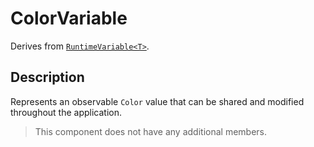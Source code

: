 # ColorVariable

Derives from [`RuntimeVariable<T>`](runtime-variable.md).

## Description

Represents an observable `Color` value that can be shared and modified throughout the application.

> This component does not have any additional members.
